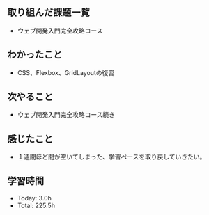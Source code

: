 ## 取り組んだ課題一覧
- ウェブ開発入門完全攻略コース
## わかったこと
- CSS、Flexbox、GridLayoutの復習
## 次やること
- ウェブ開発入門完全攻略コース続き
## 感じたこと
- １週間ほど間が空いてしまった、学習ペースを取り戻していきたい。
## 学習時間
- Today: 3.0h
- Total: 225.5h
